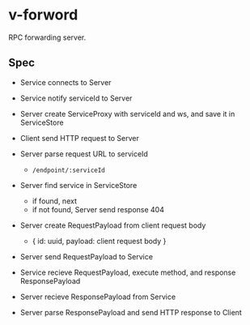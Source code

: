 # v-forword

RPC forwarding server.

## Spec

+ Service connects to Server
+ Service notify serviceId to Server
+ Server create ServiceProxy with serviceId and ws, and save it in ServiceStore

+ Client send HTTP request to Server
+ Server parse request URL to serviceId
  + `/endpoint/:serviceId`
+ Server find service in ServiceStore
  + if found, next
  + if not found, Server send response 404
+ Server create RequestPayload from client request body
  + { id: uuid, payload: client request body }
+ Server send RequestPayload to Service
+ Service recieve RequestPayload, execute method, and response ResponsePayload
+ Server recieve ResponsePayload from Service
+ Server parse ResponsePayload and send HTTP response to Client
